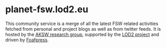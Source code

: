 # planet-fsw.lod2.eu

This community service is a merge of all the latest FSW related activities
fetched from personal and project blogs as well as from twitter feeds. It is
hosted by the [AKSW research group](http://aksw.org), supported by the
[LOD2 project](http://lod2.eu) and driven by [Foafpress](http://foafpress.org).

